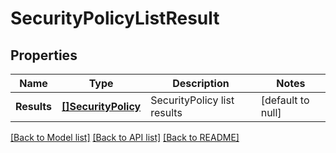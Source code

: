# SecurityPolicyListResult

## Properties
Name | Type | Description | Notes
------------ | ------------- | ------------- | -------------
**Results** | [**[]SecurityPolicy**](SecurityPolicy.md) | SecurityPolicy list results | [default to null]

[[Back to Model list]](../README.md#documentation-for-models) [[Back to API list]](../README.md#documentation-for-api-endpoints) [[Back to README]](../README.md)

